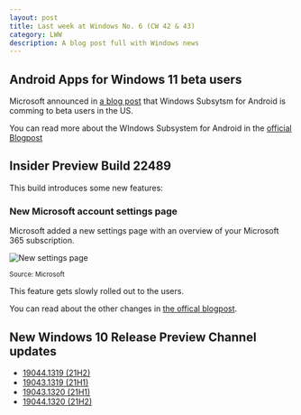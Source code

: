 ```yaml
---
layout: post
title: Last week at Windows No. 6 (CW 42 & 43)
category: LWW
description: A blog post full with Windows news
---
```


## Android Apps for Windows 11 beta users

Microsoft announced in [a blog post](https://blogs.windows.com/windows-insider/2021/10/20/announcing-android-apps-on-windows-11-preview-for-windows-insiders-in-the-beta-channel/) that Windows Subsytsm for Android is comming to beta users in the US.

You can read more about the WIndows Subsystem for Android in the [official Blogpost](https://blogs.windows.com/windows-insider/2021/10/20/introducing-android-apps-on-windows-11-to-windows-insiders/)

## Insider Preview Build 22489

This build introduces some new features:

### New Microsoft account settings page

Microsoft added a new settings page with an overview of your Microsoft 365 subscription.

![New settings page](https://46c4ts1tskv22sdav81j9c69-wpengine.netdna-ssl.com/wp-content/uploads/prod/sites/44/2021/10/msaccount-settings-page.png)

<small>Source: Microsoft</small>

This feature gets slowly rolled out to the users.

You can read about the other changes in [the offical blogpost](https://blogs.windows.com/windows-insider/2021/10/27/announcing-windows-11-insider-preview-build-22489/).

## New Windows 10 Release Preview Channel updates

* [19044.1319 (21H2)](https://blogs.windows.com/windows-insider/2021/10/19/releasing-windows-10-build-19044-1319-21h2-to-release-preview-channel/)
* [19043.1319 (21H1)](https://blogs.windows.com/windows-insider/2021/10/19/releasing-windows-10-build-19043-1319-21h1-to-release-preview-channel/)
* [19043.1320 (21H1)](https://blogs.windows.com/windows-insider/2021/10/26/releasing-windows-10-build-19043-1320-21h1-to-release-preview-channel/)
* [19044.1320 (21H2)](https://blogs.windows.com/windows-insider/2021/10/26/releasing-windows-10-build-19044-1320-21h2-to-release-preview-channel/)


